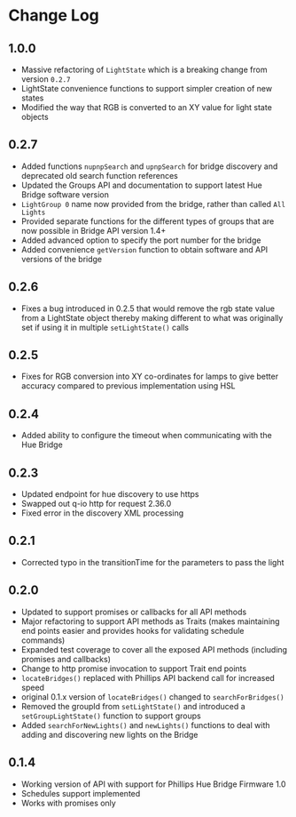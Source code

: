 # Change Log

## 1.0.0
- Massive refactoring of `LightState` which is a breaking change from version `0.2.7`
- LightState convenience functions to support simpler creation of new states
- Modified the way that RGB is converted to an XY value for light state objects


## 0.2.7
- Added functions `nupnpSearch` and `upnpSearch` for bridge discovery and deprecated old search function references
- Updated the Groups API and documentation to support latest Hue Bridge software version
- `LightGroup 0` name now provided from the bridge, rather than called `All Lights`
- Provided separate functions for the different types of groups that are now possible in Bridge API version 1.4+
- Added advanced option to specify the port number for the bridge
- Added convenience `getVersion` function to obtain software and API versions of the bridge

## 0.2.6
- Fixes a bug introduced in 0.2.5 that would remove the rgb state value from a LightState object thereby making
different to what was originally set if using it in multiple `setLightState()` calls

## 0.2.5
- Fixes for RGB conversion into XY co-ordinates for lamps to give better accuracy compared to previous implementation using HSL

## 0.2.4
- Added ability to configure the timeout when communicating with the Hue Bridge

## 0.2.3
- Updated endpoint for hue discovery to use https
- Swapped out q-io http for request 2.36.0
- Fixed error in the discovery XML processing

## 0.2.1
- Corrected typo in the transitionTime for the parameters to pass the light

## 0.2.0
- Updated to support promises or callbacks for all API methods
- Major refactoring to support API methods as Traits (makes maintaining end points easier and provides hooks for validating schedule commands)
- Expanded test coverage to cover all the exposed API methods (including promises and callbacks)
- Change to http promise invocation to support Trait end points
- ``locateBridges()`` replaced with Phillips API backend call for increased speed
- original 0.1.x version of ``locateBridges()`` changed to ``searchForBridges()``
- Removed the groupId from ``setLightState()`` and introduced a ``setGroupLightState()`` function to support groups
- Added ``searchForNewLights()`` and ``newLights()`` functions to deal with adding and discovering new lights on the Bridge

## 0.1.4
- Working version of API with support for Phillips Hue Bridge Firmware 1.0
- Schedules support implemented
- Works with promises only
